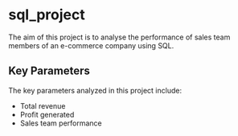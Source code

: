 # sql_project

The aim of this project is to analyse the performance of sales team members of an e-commerce company using SQL. 

## Key Parameters

The key parameters analyzed in this project include:

- Total revenue
- Profit generated
- Sales team performance
